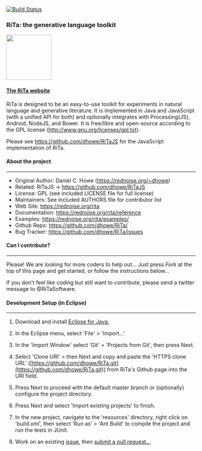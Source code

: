 [![Build Status](https://travis-ci.org/dhowe/RiTa.svg?branch=master)](https://travis-ci.org/dhowe/RiTa)

### RiTa: the generative language toolkit 

<a href="https://rednoise.org/rita/"><img height=120 src="https://rednoise.org/rita/img/RiTa-logo3.png"/></a>

#### <a href="https://rednoise.org/rita">The RiTa website</a>

RiTa is designed to be an easy-to-use toolkit for experiments in natural language and generative literature. It is implemented in Java and JavaScript (with a unified API for both) and optionally integrates with Processing(JS), Android, NodeJS, and Bower. It is free/libre and open-source according to the GPL license (http://www.gnu.org/licenses/gpl.txt). 

Please see https://github.com/dhowe/RiTaJS for the JavaScript implementation of RiTa.  

#### About the project
--------
* Original Author:  Daniel C. Howe (https://rednoise.org/~dhowe)
* Related:			RiTaJS -> https://github.com/dhowe/RiTaJS
* License:			GPL (see included LICENSE file for full license)
* Maintainers:      See included AUTHORS file for contributor list
* Web Site:         https://rednoise.org/rita
* Documentation:    https://rednoise.org/rita/reference
* Examples:         https://rednoise.org/rita/examples/
* Github Repo:      https://github.com/dhowe/RiTa/
* Bug Tracker:      https://github.com/dhowe/RiTa/issues

#### Can I contribute?
--------
Please! We are looking for more coders to help out... Just press *Fork* at the top of this page and get started, or follow the instructions below... 

If you don't feel like coding but still want to contribute, please send a twitter message to @RiTaSoftware.


#### Development Setup (in Eclipse)
--------

1. Download and install [Eclipse for Java.](https://www.eclipse.org/downloads/)

2. In the Eclipse menu, select 'File' > 'Import...'

3. In the 'Import Window' select 'Git' > 'Projects from Git', then press Next.

3. Select 'Clone URI' > then Next and copy and paste the 'HTTPS clone URL'  ([https://github.com/dhowe/RiTa.git](https://github.com/dhowe/RiTa.git)) from RiTa's Github page into the URI field.

4. Press Next to proceed with the default master branch or (optionally) configure the project directory.

5. Press Next and select 'Import existing projects' to finish.

6. In the new project, navigate to the 'resources' directory, right click on 'build.xml', then select 'Run as' > 'Ant Build' to compile the project and run the tests in JUnit.

7. Work on an existing [issue](https://github.com/dhowe/RiTa/issues?q=is%3Aopen+is%3Aissue), then [submit a pull request...](https://help.github.com/articles/creating-a-pull-request)

 
 
